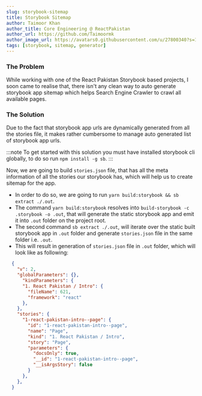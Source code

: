 ```yaml
---
slug: storybook-sitemap
title: Storybook Sitemap
author: Taimoor Khan
author_title: Core Engineering @ ReactPakistan
author_url: https://github.com/Taimoormk
author_image_url: https://avatars0.githubusercontent.com/u/27800340?s=150&v=4
tags: [storybook, sitemap, generator]
---
```


### The Problem
While working with one of the React Pakistan Storybook based projects, I soon came
to realise that, there isn't any clean way to auto generate storybook app
sitemap which helps Search Engine Crawler to crawl all available pages.

### The Solution
Due to the fact that storybook app urls are dynamically generated from all the stories file,
it makes rather cumbersome to manage auto generated list of storybook app urls.

:::note
  To get started with this solution you must have installed storybook cli globally,
  to do so run `npm install -g sb`.
:::

Now, we are going to build `stories.json` file, that has all the meta information of
all the stories our storybook has, which will help us to create sitemap for the app.

- In order to do so, we are going to run `yarn build:storybook && sb extract ./.out`.
- The command `yarn build:storybook` resolves into `build-storybook -c .storybook -o .out`, that will generate the static storybook app and emit it into `.out` folder on the project root.
- The second command `sb extract ./.out`, will iterate over the static built storybook app in `.out` folder and generate `stories.json` file in the same folder i.e. `.out`.
- This will result in generation of `stories.json` file in `.out` folder, which will look like as following:
```json
  {
    "v": 2,
    "globalParameters": {},
      "kindParameters": {
      "1. React Pakistan / Intro": {
        "fileName": 621,
        "framework": "react"
      },
    },
    "stories": {
      "1-react-pakistan-intro--page": {
        "id": "1-react-pakistan-intro--page",
        "name": "Page",
        "kind": "1. React Pakistan / Intro",
        "story": "Page",
        "parameters": {
          "docsOnly": true,
          "__id": "1-react-pakistan-intro--page",
          "__isArgsStory": false
        }
      },
    },
  }
```
